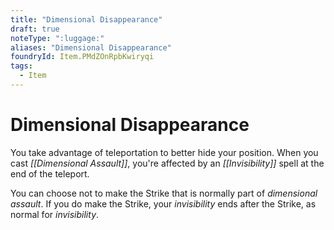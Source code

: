 ```yaml
---
title: "Dimensional Disappearance"
draft: true
noteType: ":luggage:"
aliases: "Dimensional Disappearance"
foundryId: Item.PMdZOnRpbKwiryqi
tags:
  - Item
---
```


# Dimensional Disappearance

You take advantage of teleportation to better hide your position. When you cast _[[Dimensional Assault]]_, you're affected by an _[[Invisibility]]_ spell at the end of the teleport.

You can choose not to make the Strike that is normally part of _dimensional assault_. If you do make the Strike, your _invisibility_ ends after the Strike, as normal for _invisibility_.
